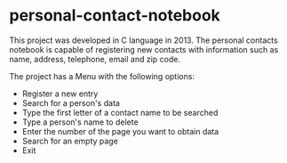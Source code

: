 # personal-contact-notebook

This project was developed in C language in 2013. The personal contacts notebook is capable of registering new contacts with information such as name, address, telephone, email and zip code.

The project has a Menu with the following options:

- Register a new entry
- Search for a person's data
- Type the first letter of a contact name to be searched
- Type a person's name to delete
- Enter the number of the page you want to obtain data
- Search for an empty page
- Exit
